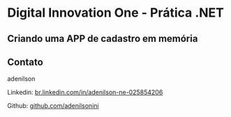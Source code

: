 # Digital Innovation One - Prática .NET

## Criando uma APP de cadastro em memória

## Contato

adenilson 

Linkedin:  [br.linkedin.com/in/adenilson-ne-025854206](https://br.linkedin.com/in/adenilson-ne-025854206)

Github:  [github.com/adenilsonini](https://github.com/adenilsonini)
